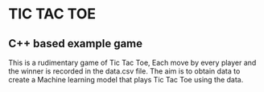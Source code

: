 # TIC TAC TOE
## C++ based example game

This is a rudimentary game of Tic Tac Toe, Each move by every player and the winner is recorded in the data.csv file. The aim is to obtain data to create a Machine learning model that plays Tic Tac Toe using the data.
